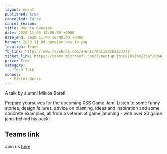 ```yaml
---
layout: event
published: true
cancelled: false
cancel_reason:
title: How to Gamejam
date: 2020-11-09 18:00:00 +0000
date_end: 2020-11-09 19:00:00 +0000
banner: 2020_11_09_gamejam_how_to.png
location: Teams
fb_link: https://www.facebook.com/events/651193262227342
ticket_link: https://teams.microsoft.com/l/meetup-join/19%3ae235af26d46143b39a0d96ba8868edc0%40thread.tacv2/1603374949425?context=%7B%22Tid%22%3A%22b2e47f30-cd7d-4a4e-a5da-b18cf1a4151b%22%2C%22Oid%22%3A%226e61c35b-613a-4904-aede-b98164d29997%22%7D
price: Free
category:
  - Tech Talk
cohost:
  - Miklós Borsi
---
```


A talk by alumni Miklós Borsi!

Prepare yourselves for the upcoming CSS Game Jam!
Listen to some funny stories, design failures, advice on planning, ideas and inspiration and some concrete examples, all from a veteran of game jamming - with over 20 game jams behind his back!

## Teams link

Join us [ here ](https://teams.microsoft.com/l/meetup-join/19%3ae235af26d46143b39a0d96ba8868edc0%40thread.tacv2/1603374949425?context=%7B%22Tid%22%3A%22b2e47f30-cd7d-4a4e-a5da-b18cf1a4151b%22%2C%22Oid%22%3A%226e61c35b-613a-4904-aede-b98164d29997%22%7D)
